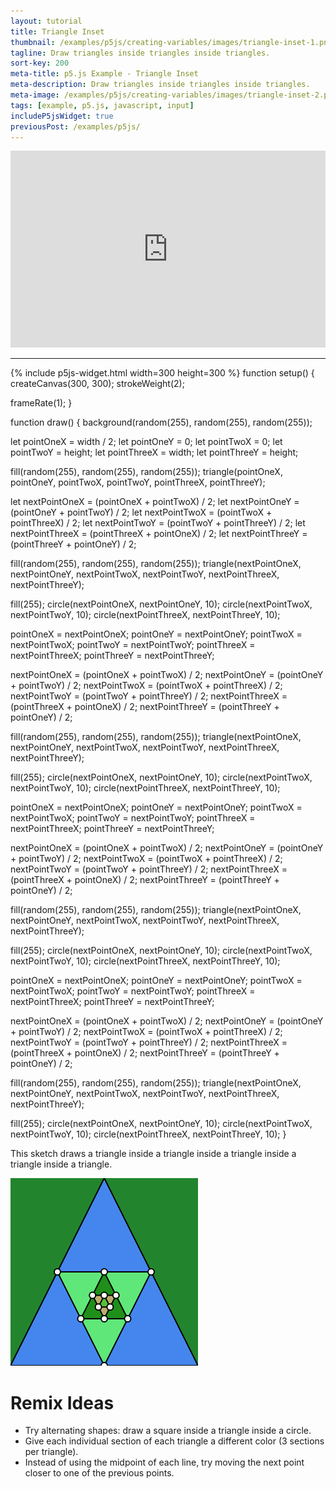 ```yaml
---
layout: tutorial
title: Triangle Inset
thumbnail: /examples/p5js/creating-variables/images/triangle-inset-1.png
tagline: Draw triangles inside triangles inside triangles.
sort-key: 200
meta-title: p5.js Example - Triangle Inset
meta-description: Draw triangles inside triangles inside triangles.
meta-image: /examples/p5js/creating-variables/images/triangle-inset-2.png
tags: [example, p5.js, javascript, input]
includeP5jsWidget: true
previousPost: /examples/p5js/
---
```


<iframe width="560" height="315" style="max-width:100%;" src="https://www.youtube.com/embed/Opu8yVn5Qk0" frameborder="0" allow="accelerometer; autoplay; clipboard-write; encrypted-media; gyroscope; picture-in-picture" allowfullscreen></iframe>

---

{% include p5js-widget.html width=300 height=300 %}
function setup() {
  createCanvas(300, 300);
  strokeWeight(2);

  frameRate(1);
}

function draw() {
  background(random(255), random(255), random(255));
  
  let pointOneX = width / 2;
  let pointOneY = 0;
  let pointTwoX = 0;
  let pointTwoY = height;
  let pointThreeX = width;
  let pointThreeY = height;

  fill(random(255), random(255), random(255));
  triangle(pointOneX, pointOneY,
           pointTwoX, pointTwoY,
           pointThreeX, pointThreeY);
  
  let nextPointOneX = (pointOneX + pointTwoX) / 2;
  let nextPointOneY = (pointOneY + pointTwoY) / 2;
  let nextPointTwoX = (pointTwoX + pointThreeX) / 2;
  let nextPointTwoY = (pointTwoY + pointThreeY) / 2;
  let nextPointThreeX = (pointThreeX + pointOneX) / 2;
  let nextPointThreeY = (pointThreeY + pointOneY) / 2;
  
  fill(random(255), random(255), random(255));
  triangle(nextPointOneX, nextPointOneY,
           nextPointTwoX, nextPointTwoY,
           nextPointThreeX, nextPointThreeY);
  
  fill(255);
  circle(nextPointOneX, nextPointOneY, 10);
  circle(nextPointTwoX, nextPointTwoY, 10);
  circle(nextPointThreeX, nextPointThreeY, 10);
  
  pointOneX = nextPointOneX;
  pointOneY = nextPointOneY;
  pointTwoX = nextPointTwoX;
  pointTwoY = nextPointTwoY;
  pointThreeX = nextPointThreeX;
  pointThreeY = nextPointThreeY;
  
  nextPointOneX = (pointOneX + pointTwoX) / 2;
  nextPointOneY = (pointOneY + pointTwoY) / 2;
  nextPointTwoX = (pointTwoX + pointThreeX) / 2;
  nextPointTwoY = (pointTwoY + pointThreeY) / 2;
  nextPointThreeX = (pointThreeX + pointOneX) / 2;
  nextPointThreeY = (pointThreeY + pointOneY) / 2;
  
  fill(random(255), random(255), random(255));
  triangle(nextPointOneX, nextPointOneY,
           nextPointTwoX, nextPointTwoY,
           nextPointThreeX, nextPointThreeY);
  
  fill(255);
  circle(nextPointOneX, nextPointOneY, 10);
  circle(nextPointTwoX, nextPointTwoY, 10);
  circle(nextPointThreeX, nextPointThreeY, 10);
  
  pointOneX = nextPointOneX;
  pointOneY = nextPointOneY;
  pointTwoX = nextPointTwoX;
  pointTwoY = nextPointTwoY;
  pointThreeX = nextPointThreeX;
  pointThreeY = nextPointThreeY;
  
  nextPointOneX = (pointOneX + pointTwoX) / 2;
  nextPointOneY = (pointOneY + pointTwoY) / 2;
  nextPointTwoX = (pointTwoX + pointThreeX) / 2;
  nextPointTwoY = (pointTwoY + pointThreeY) / 2;
  nextPointThreeX = (pointThreeX + pointOneX) / 2;
  nextPointThreeY = (pointThreeY + pointOneY) / 2;
  
  fill(random(255), random(255), random(255));
  triangle(nextPointOneX, nextPointOneY,
           nextPointTwoX, nextPointTwoY,
           nextPointThreeX, nextPointThreeY);
  
  fill(255);
  circle(nextPointOneX, nextPointOneY, 10);
  circle(nextPointTwoX, nextPointTwoY, 10);
  circle(nextPointThreeX, nextPointThreeY, 10);
  
  pointOneX = nextPointOneX;
  pointOneY = nextPointOneY;
  pointTwoX = nextPointTwoX;
  pointTwoY = nextPointTwoY;
  pointThreeX = nextPointThreeX;
  pointThreeY = nextPointThreeY;
  
  nextPointOneX = (pointOneX + pointTwoX) / 2;
  nextPointOneY = (pointOneY + pointTwoY) / 2;
  nextPointTwoX = (pointTwoX + pointThreeX) / 2;
  nextPointTwoY = (pointTwoY + pointThreeY) / 2;
  nextPointThreeX = (pointThreeX + pointOneX) / 2;
  nextPointThreeY = (pointThreeY + pointOneY) / 2;
  
  fill(random(255), random(255), random(255));
  triangle(nextPointOneX, nextPointOneY,
           nextPointTwoX, nextPointTwoY,
           nextPointThreeX, nextPointThreeY);
  
  fill(255);
  circle(nextPointOneX, nextPointOneY, 10);
  circle(nextPointTwoX, nextPointTwoY, 10);
  circle(nextPointThreeX, nextPointThreeY, 10); 
}
</script>

This sketch draws a triangle inside a triangle inside a triangle inside a triangle inside a triangle.

![mouse ripple](/examples/p5js/creating-variables/images/triangle-inset-3.png)

# Remix Ideas

- Try alternating shapes: draw a square inside a triangle inside a circle.
- Give each individual section of each triangle a different color (3 sections per triangle).
- Instead of using the midpoint of each line, try moving the next point closer to one of the previous points.

